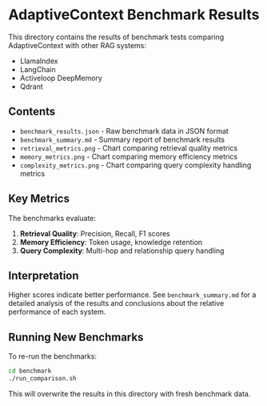# AdaptiveContext Benchmark Results

This directory contains the results of benchmark tests comparing AdaptiveContext with other RAG systems:
- LlamaIndex
- LangChain
- Activeloop DeepMemory
- Qdrant

## Contents

- `benchmark_results.json` - Raw benchmark data in JSON format
- `benchmark_summary.md` - Summary report of benchmark results
- `retrieval_metrics.png` - Chart comparing retrieval quality metrics
- `memory_metrics.png` - Chart comparing memory efficiency metrics
- `complexity_metrics.png` - Chart comparing query complexity handling metrics

## Key Metrics

The benchmarks evaluate:
1. **Retrieval Quality**: Precision, Recall, F1 scores
2. **Memory Efficiency**: Token usage, knowledge retention
3. **Query Complexity**: Multi-hop and relationship query handling

## Interpretation

Higher scores indicate better performance. See `benchmark_summary.md` for a detailed analysis of the results and conclusions about the relative performance of each system.

## Running New Benchmarks

To re-run the benchmarks:

```bash
cd benchmark
./run_comparison.sh
```

This will overwrite the results in this directory with fresh benchmark data. 